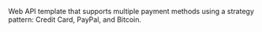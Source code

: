Web API template that supports multiple payment methods using a strategy pattern: Credit Card, PayPal, and Bitcoin.
